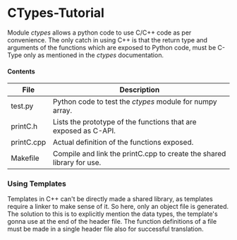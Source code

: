 # CTypes-Tutorial

Module _ctypes_ allows a python code to use C/C++ code as per convenience. The only catch in using C++ is that the return type and arguments of the functions which are exposed to Python code, must be C-Type only as mentioned in the _ctypes_ documentation.

#### Contents

| File | Description |
|------|---------------|
|test.py| Python code to test the _ctypes_ module for numpy array.|
|printC.h| Lists the prototype of the functions that are exposed as C-API.|
|printC.cpp| Actual definition of the functions exposed. | 
| Makefile | Compile and link the printC.cpp to create the shared library for use.|  

### Using Templates
Templates in C++ can't be directly made a shared library, as templates require a linker to make sense of it.
So here, only an object file is generated. The solution to this is to explicitly mention the data types, the template's gonna use at the end of the header file.
The function definitions of a file must be made in a single header file also for successful translation.